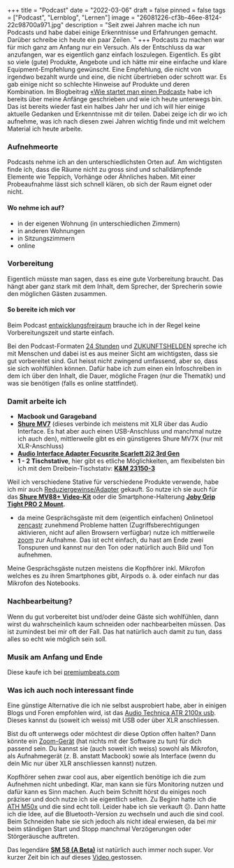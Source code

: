 +++
title = "Podcast"
date = "2022-03-06"
draft = false
pinned = false
tags = ["Podcast", "Lernblog", "Lernen"]
image = "26081226-cf3b-46ee-8124-22c98700a971.jpg"
description = "Seit zwei Jahren mache ich nun Podcasts und habe dabei einige Erkenntnisse und Erfahrungen gemacht. Darüber schreibe ich heute ein paar Zeilen. "
+++
Podcasts zu machen war für mich ganz am Anfang nur ein Versuch. Als der Entschluss da war anzufangen, war es eigentlich ganz einfach loszulegen. Eigentlich. Es gibt so viele (gute) Produkte, Angebote und ich hätte mir eine einfache und klare Equipment-Empfehlung gewünscht. Eine Empfehlung, die nicht von irgendwo bezahlt wurde und eine, die nicht übertrieben oder schrott war. Es gab einige nicht so schlechte Hinweise auf Produkte und deren Kombination. Im Blogbeitrag [«Wie startet man einen Podcast»](https://www.bensblog.ch/wie-startet-man-einen-podcast/) habe ich bereits über meine Anfänge geschrieben und wie ich heute unterwegs bin. Das ist bereits wieder fast ein halbes Jahr her und ich will hier einige aktuelle Gedanken und Erkenntnisse mit dir teilen. Dabei zeige ich dir wo ich aufnehme, was ich nach diesen zwei Jahren wichtig finde und mit welchem Material ich heute arbeite.

### Aufnehmeorte

Podcasts nehme ich an den unterschiedlichsten Orten auf. Am wichtigsten finde ich, dass die Räume nicht zu gross sind und schalldämpfende Elemente wie Teppich, Vorhänge oder Ähnliches haben. Mit einer Probeaufnahme lässt sich schnell klären, ob sich der Raum eignet oder nicht. 

#### Wo nehme ich auf?

* in der eigenen Wohnung (in unterschiedlichen Zimmern)
* in anderen Wohnungen
* in Sitzungszimmern
* online

### Vorbereitung 

Eigentlich müsste man sagen, dass es eine gute Vorbereitung braucht. Das hängt aber ganz stark mit dem Inhalt, dem Sprecher, der Sprecherin sowie den möglichen Gästen zusammen. 

#### So bereite ich mich vor

Beim Podcast [entwicklungsfreiraum](https://www.entwicklungsfreiraum.ch) brauche ich in der Regel keine Vorbereitungszeit und starte einfach. 

Bei den Podcast-Formaten [24 Stunden](https://www.24stunden.life) und [ZUKUNFTSHELDEN](https://www.zukunftshelden.ch) spreche ich mit Menschen und dabei ist es aus meiner Sicht am wichtigsten, dass sie gut vorbereitet sind. Gut heisst nicht zwingend umfassend, aber so, dass sie sich wohlfühlen können. Dafür habe ich zum einen ein Infoschreiben in dem ich über den Inhalt, die Dauer, mögliche Fragen (nur die Thematik) und was sie benötigen (falls es online stattfindet). 

### Damit arbeite ich 

* **Macbook und Garageband**
* **[Shure MV7](https://www.shure.com/en-MEA/products/microphones/mv7)** (dieses verbinde ich meistens mit XLR über das Audio Interface. Es hat aber auch einen USB-Anschluss und manchmal nutze ich auch den), mittlerweile gibt es ein günstigeres Shure MV7X (nur mit XLR-Anschluss)
* **[Audio Interface Adapter Focusrite Scarlett 2i2 3rd Gen](https://focusrite.com/de/news/introducing-scarlett-3rd-gen)**
* **1 - 2 Tischstative**, hier gibt es etliche Möglichkeiten, am flexibelsten bin ich mit dem Dreibein-Tischstativ: [**K&M 23150-3** ](<* **K&M 23150-3**>)

Weil ich verschiedene Stative für verschiedene Produkte verwende, habe ich mir auch [Reduziergewinse/Adapter](Gewindereduktionen/Adapter) gekauft. So nutze ich sie auch für das **[Shure MV88+ Video-Kit](https://www.shure.com/de-DE/produkte/mikrofone/mv88plus)** oder die Smartphone-Halterung **[Joby Grip Tight PRO 2 Mount](https://joby.com/global/griptight-pro-2-mount-jb01525-bww/).** 

* da meine Gesprächsgäste mit dem (eigentlich einfachen) Onlinetool [zencastr](https://zencastr.com/) zunehmend Probleme hatten (Zugriffsberechtigungen aktivieren, nicht auf allen Browsern verfügbar) nutze ich mittlerweile [zoom](https://zoom.us/signin) zur Aufnahme. Das ist echt einfach, du hast am Ende zwei Tonspuren und kannst nur den Ton oder natürlich auch Bild und Ton aufnehmen. 

Meine Gesprächsgäste nutzen meistens die Kopfhörer inkl. Mikrofon welches es zu ihren Smartphones gibt, Airpods o. ä. oder einfach nur das Mikrofon des Notebooks.

### Nachbearbeitung?

Wenn du gut vorbereitet bist und/oder deine Gäste sich wohlfühlen, dann wirst du wahrscheinlich kaum schneiden oder nachbearbeiten müssen. Das ist zumindest bei mir oft der Fall. Das hat natürlich auch damit zu tun, dass alles so echt wie möglich sein soll. 

### Musik am Anfang und Ende

Diese kaufe ich bei [premiumbeats.com](https://www.premiumbeats.com)

### Was ich auch noch interessant finde

Eine günstige Alternative die ich nie selbst ausprobiert habe, aber in einigen Blogs und Foren empfohlen wird, ist das [Audio Technica ATR 2100x usb](https://www.audio-technica.com/de-de/atr2100x-usb). Dieses kannst du (soweit ich weiss) mit USB oder über XLR anschliessen. 

Bist du oft unterwegs oder möchtest dir diese Option offen halten? Dann könnte ein [Zoom-Gerät](https://zoomcorp.com/de/de/handy-recorder/handheld-recorders/h6-audio-recorder/) (hat nichts mit der Software zu tun) für dich passend sein. Du kannst sie (auch soweit ich weiss) sowohl als Mikrofon, als Aufnahmegerät (z. B. anstatt Macbook) sowie als Interface (wenn du dein Mic nur über XLR anschliessen kannst) nutzen. 

Kopfhörer sehen zwar cool aus, aber eigentlich benötige ich die zum Aufnehmen nicht unbedingt. Klar, man kann sie fürs Monitoring nutzen und dafür kann es Sinn machen. Auch beim Schnitt hörst du einiges noch präziser und doch nutze ich sie eigentlich selten. Zu Beginn hatte ich die [ATH M50x](https://www.audio-technica.com/de-de/ath-m50x) und die sind echt toll. Leider habe ich sie verkauft 😕. Dann hatte ich die Idee, auf die Bluetooth-Version zu wechseln und auch die sind cool. Beim Schneiden habe sie sich jedoch als nicht ideal erwiesen, da bei mir beim ständigen Start und Stopp manchmal Verzögerungen oder Störgeräusche auftreten. 

Das legendäre **[SM 58 (A Beta)](https://www.shure.com/de-DE/produkte/mikrofone/sm58)** ist natürlich auch immer noch super. Vor kurzer Zeit bin ich auf dieses [Video ](https://youtu.be/95U7wxPQZdE)gestossen.